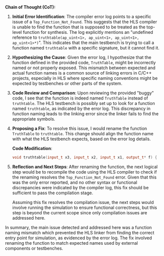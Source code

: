 **Chain of Thought (CoT):**

1. **Initial Error Identification**:
   The compiler error log points to a specific issue of a `Top_Function_Not_Found`. This suggests that the HLS compiler is unable to find the function that is supposed to be treated as the top-level function for synthesis. The log explicitly mentions an "undefined reference to `truthtable(ap_uint<1>, ap_uint<1>, ap_uint<1>, ap_uint<1>*)`". This indicates that the main testbench is trying to call a function named `truthtable` with a specific signature, but it cannot find it.

2. **Hypothesizing the Cause**:
   Given the error log, I hypothesize that the function defined in the provided code, `TruthTable`, might be incorrectly named or not properly exposed. This mismatch between expected and actual function names is a common source of linking errors in C/C++ projects, especially in HLS where specific naming conventions might be expected by testbenches or other parts of the system.

3. **Code Review and Comparison**:
   Upon reviewing the provided "buggy" code, I see that the function is indeed named `TruthTable` instead of `truthtable`. The HLS testbench is possibly set up to look for a function named `truthtable`, as indicated by the error log. This discrepancy in function naming leads to the linking error since the linker fails to find the appropriate symbols.

4. **Proposing a Fix**:
   To resolve this issue, I would rename the function `TruthTable` to `truthtable`. This change should align the function name with what the HLS testbench expects, based on the error log details.

   **Code Modification**:
   ```cpp
   void truthtable(input_t x3, input_t x2, input_t x1, output_t* f) {
   ```

5. **Reflection and Next Steps**:
   After renaming the function, the next logical step would be to recompile the code using the HLS compiler to check if the renaming resolves the `Top_Function_Not_Found` error. Given that this was the only error reported, and no other syntax or functional discrepancies were indicated by the compiler log, this fix should be sufficient to pass the compilation stage.

   Assuming this fix resolves the compilation issue, the next steps would involve running the simulation to ensure functional correctness, but this step is beyond the current scope since only compilation issues are addressed here.

In summary, the main issue detected and addressed here was a function naming mismatch which prevented the HLS linker from finding the correct entry point for simulation, as evidenced by the error log. The fix involved renaming the function to match expected names used by external components or testbenches.